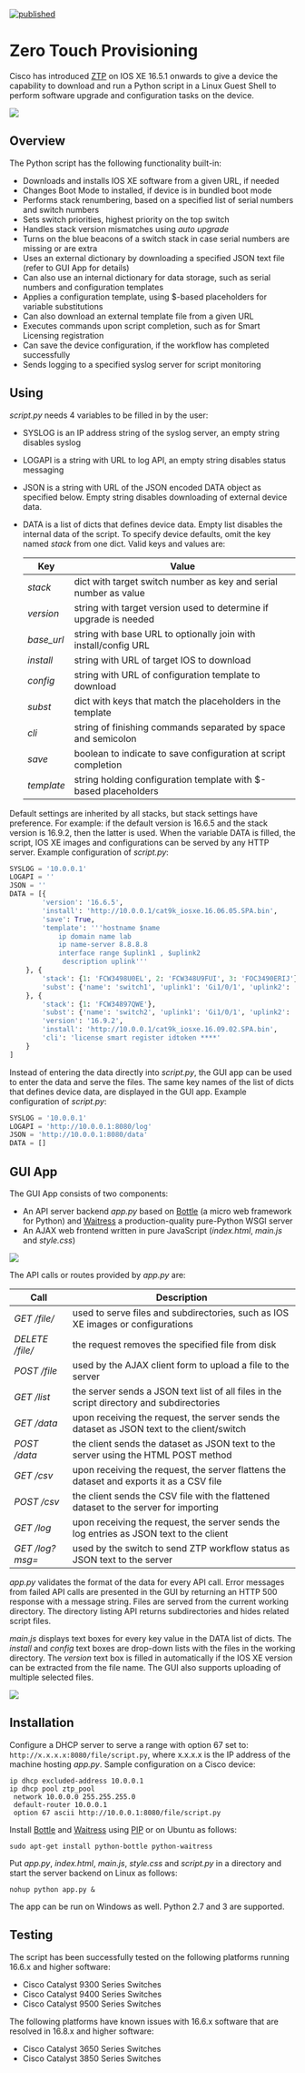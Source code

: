 [![published](https://static.production.devnetcloud.com/codeexchange/assets/images/devnet-published.svg)](https://developer.cisco.com/codeexchange/github/repo/tdorssers/ztp)

# Zero Touch Provisioning

Cisco has introduced [ZTP](https://www.cisco.com/c/en/us/td/docs/ios-xml/ios/prog/configuration/169/b_169_programmability_cg/zero_touch_provisioning.html) on IOS XE 16.5.1 onwards to give a device the capability to download and run a Python script in a Linux Guest Shell to perform software upgrade and configuration tasks on the device.

![](media/ztp.png)

## Overview

The Python script has the following functionality built-in:
- Downloads and installs IOS XE software from a given URL, if needed
- Changes Boot Mode to installed, if device is in bundled boot mode
- Performs stack renumbering, based on a specified list of serial numbers and switch numbers
- Sets switch priorities, highest priority on the top switch
- Handles stack version mismatches using *auto upgrade*
- Turns on the blue beacons of a switch stack in case serial numbers are missing or are extra
- Uses an external dictionary by downloading a specified JSON text file (refer to GUI App for details)
- Can also use an internal dictionary for data storage, such as serial numbers and configuration templates
- Applies a configuration template, using $-based placeholders for variable substitutions
- Can also download an external template file from a given URL
- Executes commands upon script completion, such as for Smart Licensing registration
- Can save the device configuration, if the workflow has completed successfully
- Sends logging to a specified syslog server for script monitoring

## Using

*script.py* needs 4 variables to be filled in by the user:
- SYSLOG is an IP address string of the syslog server, an empty string disables syslog
- LOGAPI is a string with URL to log API, an empty string disables status messaging
- JSON is a string with URL of the JSON encoded DATA object as specified below. Empty string disables downloading of external device data.
- DATA is a list of dicts that defines device data. Empty list disables the internal data of the script. To specify device defaults, omit the key named *stack* from one dict. Valid keys and values are:

  Key | Value
  --- | ---
  *stack* | dict with target switch number as key and serial number as value
  *version* | string with target version used to determine if upgrade is needed
  *base_url* | string with base URL to optionally join with install/config URL
  *install* | string with URL of target IOS to download
  *config* | string with URL of configuration template to download
  *subst* | dict with keys that match the placeholders in the template
  *cli* | string of finishing commands separated by space and semicolon
  *save* | boolean to indicate to save configuration at script completion
  *template* | string holding configuration template with $-based placeholders

Default settings are inherited by all stacks, but stack settings have preference. For example: if the default version is 16.6.5 and the stack version is 16.9.2, then the latter is used. When the variable DATA is filled, the script, IOS XE images and configurations can be served by any HTTP server. Example configuration of *script.py*:

```python
SYSLOG = '10.0.0.1'
LOGAPI = ''
JSON = ''
DATA = [{
        'version': '16.6.5',
        'install': 'http://10.0.0.1/cat9k_iosxe.16.06.05.SPA.bin',
        'save': True,
        'template': '''hostname $name
            ip domain name lab
            ip name-server 8.8.8.8
            interface range $uplink1 , $uplink2
             description uplink'''
    }, {
        'stack': {1: 'FCW3498U0EL', 2: 'FCW348U9FUI', 3: 'FOC3490ERIJ'},
        'subst': {'name': 'switch1', 'uplink1': 'Gi1/0/1', 'uplink2': 'Gi2/0/1'}
    }, {
        'stack': {1: 'FCW34897QWE'},
        'subst': {'name': 'switch2', 'uplink1': 'Gi1/0/1', 'uplink2': 'Gi1/0/2'},
        'version': '16.9.2',
        'install': 'http://10.0.0.1/cat9k_iosxe.16.09.02.SPA.bin',
        'cli': 'license smart register idtoken ****'
    }
]
```

Instead of entering the data directly into *script.py*, the GUI app can be used to enter the data and serve the files. The same key names of the list of dicts that defines device data, are displayed in the GUI app. Example configuration of *script.py*:

```python
SYSLOG = '10.0.0.1'
LOGAPI = 'http://10.0.0.1:8080/log'
JSON = 'http://10.0.0.1:8080/data'
DATA = []
```

## GUI App

The GUI App consists of two components:
- An API server backend *app.py* based on [Bottle](http://bottlepy.org/) (a micro web framework for Python) and [Waitress](http://waitress.readthedocs.io/) a production-quality pure-Python WSGI server
- An AJAX web frontend written in pure JavaScript (*index.html*, *main.js* and *style.css*)

![](media/api.png)

The API calls or routes provided by *app.py* are:

Call | Description
--- | ---
*GET /file/<name>* | used to serve files and subdirectories, such as IOS XE images or configurations
*DELETE /file/<name>* | the request removes the specified file from disk
*POST /file* | used by the AJAX client form to upload a file to the server 
*GET /list* | the server sends a JSON text list of all files in the script directory and subdirectories 
*GET /data* | upon receiving the request, the server sends the dataset as JSON text to the client/switch
*POST /data* | the client sends the dataset as JSON text to the server using the HTML POST method
*GET /csv* | upon receiving the request, the server flattens the dataset and exports it as a CSV file
*POST /csv* | the client sends the CSV file with the flattened dataset to the server for importing
*GET /log* | upon receiving the request, the server sends the log entries as JSON text to the client
*GET /log?msg=<status>* | used by the switch to send ZTP workflow status as JSON text to the server

*app.py* validates the format of the data for every API call. Error messages from failed API calls are presented in the GUI by returning an HTTP 500 response with a message string. Files are served from the current working directory. The directory listing API returns subdirectories and hides related script files.

*main.js* displays text boxes for every key value in the DATA list of dicts. The *install* and *config* text boxes are drop-down lists with the files in the working directory. The *version* text box is filled in automatically if the IOS XE version can be extracted from the file name. The GUI also supports uploading of multiple selected files.

![](media/gui.png)

## Installation

Configure a DHCP server to serve a range with option 67 set to: `http://x.x.x.x:8080/file/script.py`, where x.x.x.x is the IP address of the machine hosting *app.py*. Sample configuration on a Cisco device:
```
ip dhcp excluded-address 10.0.0.1
ip dhcp pool ztp_pool
 network 10.0.0.0 255.255.255.0
 default-router 10.0.0.1
 option 67 ascii http://10.0.0.1:8080/file/script.py
```

Install [Bottle](https://pypi.org/project/bottle/) and [Waitress](https://pypi.org/project/waitress/) using [PIP](https://pypi.org/project/pip/) or on Ubuntu as follows:

`sudo apt-get install python-bottle python-waitress`

Put *app.py*, *index.html*, *main.js*, *style.css* and *script.py* in a directory and start the server backend on Linux as follows:

`nohup python app.py &`

The app can be run on Windows as well. Python 2.7 and 3 are supported.

## Testing

The script has been successfully tested on the following platforms running 16.6.x and higher software:
- Cisco Catalyst 9300 Series Switches
- Cisco Catalyst 9400 Series Switches
- Cisco Catalyst 9500 Series Switches

The following platforms have known issues with 16.6.x software that are resolved in 16.8.x and higher software:
- Cisco Catalyst 3650 Series Switches
- Cisco Catalyst 3850 Series Switches
